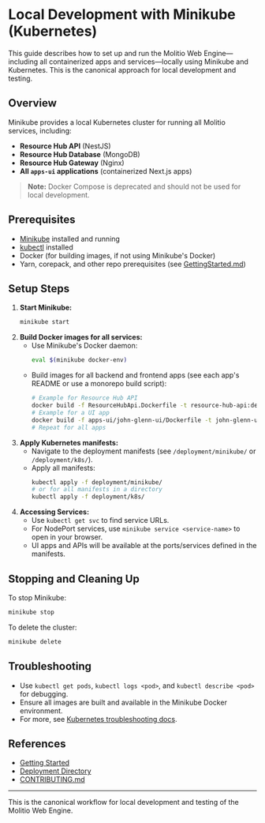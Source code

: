 # Local Development with Minikube (Kubernetes)

This guide describes how to set up and run the Molitio Web Engine—including all containerized apps and services—locally using Minikube and Kubernetes. This is the canonical approach for local development and testing.

## Overview

Minikube provides a local Kubernetes cluster for running all Molitio services, including:
- **Resource Hub API** (NestJS)
- **Resource Hub Database** (MongoDB)
- **Resource Hub Gateway** (Nginx)
- **All `apps-ui` applications** (containerized Next.js apps)

> **Note:** Docker Compose is deprecated and should not be used for local development.

## Prerequisites
- [Minikube](https://minikube.sigs.k8s.io/docs/) installed and running
- [kubectl](https://kubernetes.io/docs/tasks/tools/) installed
- Docker (for building images, if not using Minikube's Docker)
- Yarn, corepack, and other repo prerequisites (see [GettingStarted.md](../development/GettingStarted.md))

## Setup Steps

1. **Start Minikube:**
   ```sh
   minikube start
   ```
2. **Build Docker images for all services:**
   - Use Minikube's Docker daemon:
     ```sh
     eval $(minikube docker-env)
     ```
   - Build images for all backend and frontend apps (see each app's README or use a monorepo build script):
     ```sh
     # Example for Resource Hub API
     docker build -f ResourceHubApi.Dockerfile -t resource-hub-api:dev .
     # Example for a UI app
     docker build -f apps-ui/john-glenn-ui/Dockerfile -t john-glenn-ui:dev ./apps-ui/john-glenn-ui
     # Repeat for all apps
     ```
3. **Apply Kubernetes manifests:**
   - Navigate to the deployment manifests (see `/deployment/minikube/` or `/deployment/k8s/`).
   - Apply all manifests:
     ```sh
     kubectl apply -f deployment/minikube/
     # or for all manifests in a directory
     kubectl apply -f deployment/k8s/
     ```
4. **Accessing Services:**
   - Use `kubectl get svc` to find service URLs.
   - For NodePort services, use `minikube service <service-name>` to open in your browser.
   - UI apps and APIs will be available at the ports/services defined in the manifests.

## Stopping and Cleaning Up
To stop Minikube:
```sh
minikube stop
```
To delete the cluster:
```sh
minikube delete
```

## Troubleshooting
- Use `kubectl get pods`, `kubectl logs <pod>`, and `kubectl describe <pod>` for debugging.
- Ensure all images are built and available in the Minikube Docker environment.
- For more, see [Kubernetes troubleshooting docs](https://kubernetes.io/docs/tasks/debug/).

## References
- [Getting Started](../development/GettingStarted.md)
- [Deployment Directory](../deployment/)
- [CONTRIBUTING.md](../../../CONTRIBUTING.md)

---

This is the canonical workflow for local development and testing of the Molitio Web Engine.
